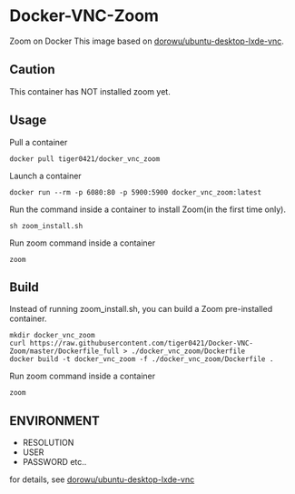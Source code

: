 # Docker-VNC-Zoom
Zoom on Docker
This image based on [dorowu/ubuntu-desktop-lxde-vnc](https://hub.docker.com/r/dorowu/ubuntu-desktop-lxde-vnc).

## Caution
This container has NOT installed zoom yet.

## Usage
Pull a container
```
docker pull tiger0421/docker_vnc_zoom
```

Launch a container
```
docker run --rm -p 6080:80 -p 5900:5900 docker_vnc_zoom:latest
```
Run the command inside a container to install Zoom(in the first time only).
```
sh zoom_install.sh
```

Run zoom command inside a container
```
zoom
```

## Build
Instead of running zoom_install.sh, you can build a Zoom pre-installed container.
```
mkdir docker_vnc_zoom
curl https://raw.githubusercontent.com/tiger0421/Docker-VNC-Zoom/master/Dockerfile_full > ./docker_vnc_zoom/Dockerfile
docker build -t docker_vnc_zoom -f ./docker_vnc_zoom/Dockerfile .
```

Run zoom command inside a container
```
zoom
```

## ENVIRONMENT
- RESOLUTION
- USER
- PASSWORD
etc..

for details, see [dorowu/ubuntu-desktop-lxde-vnc](https://hub.docker.com/r/dorowu/ubuntu-desktop-lxde-vnc)
